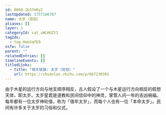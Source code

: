 ```yaml
---
id: 0068-1b3fm0y2
lastUpdated: 1757166787
name: 太岁（民俗）
aliases: []
layer: 1
categoryId: cat_uWLHUZtI
tagIds:
  - tag_HwoSqfE9
nsfw: false
parent: ""
relatedEntries: []
timelineEvents: []
titledLinks:
  - title: "相关链接: 太岁（民俗）"
    url: https://zhuanlan.zhihu.com/p/667230301
---
```


由于木星的运行方向与地支顺序相反，古人假设了一个与木星运行方向相反的假想天体，即太岁。太岁星君是道教和民间信仰中的神灵，掌管人间一年的吉凶祸福。每年都有一位太岁神轮值，称为「值年太岁」，而每个人也有一位「本命太岁」。民间有许多关于太岁的习俗和仪式。